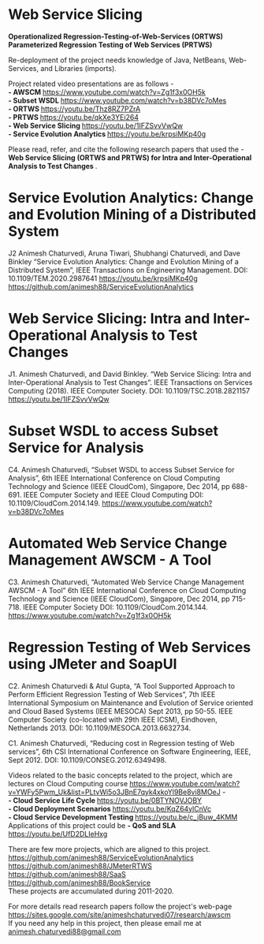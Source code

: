 # Web Service Slicing 
<b> Operationalized Regression-Testing-of-Web-Services (ORTWS) </b> <br>
<b> Parameterized Regression Testing of Web Services (PRTWS) </b> <br>

Re-deployment of the project needs knowledge of Java, NetBeans, Web-Services, and Libraries (imports). <br>

Project related video presentations are as follows - <br>
<b> - AWSCM </b> https://www.youtube.com/watch?v=Zg1f3x0OH5k  <br>
<b> - Subset WSDL </b> https://www.youtube.com/watch?v=b38DVc7oMes <br>
<b> - ORTWS </b> https://youtu.be/Thz8RZ7PZrA <br>
<b> - PRTWS </b> https://youtu.be/qkXe3YEi264 <br>
<b> - Web Service Slicing </b> https://youtu.be/1IFZSvvVwQw <br>
<b> - Service Evolution Analytics </b> https://youtu.be/krpsiMKp40g <br>

Please read, refer, and cite the following research papers that used the -
<b>  Web Service Slicing (ORTWS and PRTWS) for Intra and Inter-Operational Analysis to Test Changes </b>.

# Service Evolution Analytics: Change and Evolution Mining of a Distributed System
J2 Animesh Chaturvedi, Aruna Tiwari, Shubhangi Chaturvedi, and Dave Binkley “Service Evolution Analytics: Change and Evolution Mining of a Distributed System”, IEEE Transactions on Engineering Management. DOI: 10.1109/TEM.2020.2987641 https://youtu.be/krpsiMKp40g https://github.com/animesh88/ServiceEvolutionAnalytics
 
# Web Service Slicing: Intra and Inter-Operational Analysis to Test Changes
J1. Animesh Chaturvedi, and David Binkley. “Web Service Slicing: Intra and Inter-Operational Analysis to Test Changes”. IEEE Transactions on Services Computing (2018). IEEE Computer Society. DOI: 10.1109/TSC.2018.2821157 https://youtu.be/1IFZSvvVwQw

# Subset WSDL to access Subset Service for Analysis
C4. Animesh Chaturvedi, “Subset WSDL to access Subset Service for Analysis”, 6th IEEE International Conference on Cloud Computing Technology and Science (IEEE CloudCom), Singapore, Dec 2014, pp 688-691. IEEE Computer Society and IEEE Cloud Computing DOI: 10.1109/CloudCom.2014.149. https://www.youtube.com/watch?v=b38DVc7oMes

# Automated Web Service Change Management AWSCM - A Tool
C3. Animesh Chaturvedi, “Automated Web Service Change Management AWSCM - A Tool” 6th IEEE International Conference on Cloud Computing Technology and Science (IEEE CloudCom), Singapore, Dec 2014, pp 715-718. IEEE Computer Society DOI: 10.1109/CloudCom.2014.144. https://www.youtube.com/watch?v=Zg1f3x0OH5k

# Regression Testing of Web Services using JMeter and SoapUI
C2. Animesh Chaturvedi & Atul Gupta, “A Tool Supported Approach to Perform Efficient Regression Testing of Web Services”, 7th IEEE International Symposium on Maintenance and Evolution of Service oriented and Cloud Based Systems (IEEE MESOCA) Sept 2013, pp 50-55. IEEE Computer Society (co-located with 29th IEEE ICSM), Eindhoven, Netherlands 2013. DOI: 10.1109/MESOCA.2013.6632734.

C1. Animesh Chaturvedi, “Reducing cost in Regression testing of Web services”, 6th CSI International Conference on Software Engineering, IEEE, Sept 2012. DOI: 10.1109/CONSEG.2012.6349498.

Videos related to the basic concepts related to the project, which are lectures on Cloud Computing course https://www.youtube.com/watch?v=YWFy5Pwm_Uk&list=PLtvWi5o3JBnE7qyk4xkoYl9Be8vi8MOeJ - <br>
<b> - Cloud Service Life Cycle </b> https://youtu.be/0BTYNOVJOBY <br>
<b> - Cloud Deployment Scenarios  </b> https://youtu.be/KqZ64ylCnVc <br>
<b> - Cloud Service Development Testing </b> https://youtu.be/c_jBuw_4KMM <br>
Applications of this project could be <b> - QoS and SLA </b> https://youtu.be/UfD2DLIeHxg <br>

There are few more projects, which are aligned to this project. <br>
https://github.com/animesh88/ServiceEvolutionAnalytics <br>
https://github.com/animesh88/JMeterRTWS <br>
https://github.com/animesh88/SaaS <br>
https://github.com/animesh88/BookService <br>
These projects are accumulated during 2011-2020.

For more details read research papers follow the project's web-page https://sites.google.com/site/animeshchaturvedi07/research/awscm <br> If you need any help in this project, then please email me at animesh.chaturvedi88@gmail.com
